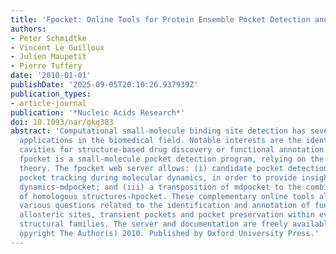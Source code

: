 ```yaml
---
title: 'Fpocket: Online Tools for Protein Ensemble Pocket Detection and Tracking'
authors:
- Peter Schmidtke
- Vincent Le Guilloux
- Julien Maupetit
- Pierre Tufféry
date: '2010-01-01'
publishDate: '2025-09-05T20:10:26.937939Z'
publication_types:
- article-journal
publication: '*Nucleic Acids Research*'
doi: 10.1093/nar/gkq383
abstract: 'Computational small-molecule binding site detection has several important
  applications in the biomedical field. Notable interests are the identification of
  cavities for structure-based drug discovery or functional annotation of structures.
  fpocket is a small-molecule pocket detection program, relying on the geometric $α$-sphere
  theory. The fpocket web server allows: (i) candidate pocket detection-fpocket; (ii)
  pocket tracking during molecular dynamics, in order to provide insights into pocket
  dynamics-mdpocket; and (iii) a transposition of mdpocket to the combined analysis
  of homologous structures-hpocket. These complementary online tools allow to tackle
  various questions related to the identification and annotation of functional and
  allosteric sites, transient pockets and pocket preservation within evolution of
  structural families. The server and documentation are freely available at http://bioserv.rpbs.univ-paris-diderot.fr/fpocket.
  o̧pyright The Author(s) 2010. Published by Oxford University Press.'
---
```

